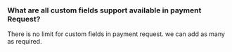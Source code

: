 ### What are all custom fields support available in payment Request?

There is no limit for custom fields in payment request. we can add as many as required.

